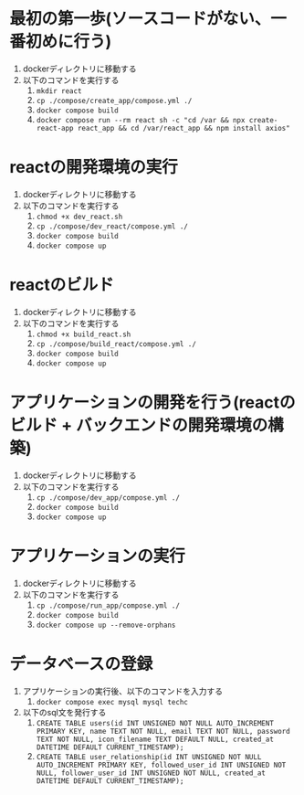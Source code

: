 # 最初の第一歩(ソースコードがない、一番初めに行う)
1. dockerディレクトリに移動する
1. 以下のコマンドを実行する
    1. `mkdir react`
    1. `cp ./compose/create_app/compose.yml ./`
    1. `docker compose build`
    1. `docker compose run --rm react sh -c "cd /var && npx create-react-app react_app && cd /var/react_app && npm install axios"`

# reactの開発環境の実行
1. dockerディレクトリに移動する
1. 以下のコマンドを実行する
    1. `chmod +x dev_react.sh`
    1. `cp ./compose/dev_react/compose.yml ./`
    1. `docker compose build`
    1. `docker compose up`

# reactのビルド
1. dockerディレクトリに移動する
1. 以下のコマンドを実行する
    1. `chmod +x build_react.sh`
    1. `cp ./compose/build_react/compose.yml ./`
    1. `docker compose build`
    1. `docker compose up`

# アプリケーションの開発を行う(reactのビルド + バックエンドの開発環境の構築)
1. dockerディレクトリに移動する
1. 以下のコマンドを実行する
    1. `cp ./compose/dev_app/compose.yml ./`
    1. `docker compose build`
    1. `docker compose up`

# アプリケーションの実行
1. dockerディレクトリに移動する
1. 以下のコマンドを実行する
    1. `cp ./compose/run_app/compose.yml ./`
    1. `docker compose build`
    1. `docker compose up --remove-orphans`

# データベースの登録
1. アプリケーションの実行後、以下のコマンドを入力する
    1. `docker compose exec mysql mysql techc`
1. 以下のsql文を発行する
    1. `CREATE TABLE users(id INT UNSIGNED NOT NULL AUTO_INCREMENT PRIMARY KEY, name TEXT NOT NULL, email TEXT NOT NULL, password TEXT NOT NULL, icon_filename TEXT DEFAULT NULL, created_at DATETIME DEFAULT CURRENT_TIMESTAMP);`
    1. `CREATE TABLE user_relationship(id INT UNSIGNED NOT NULL AUTO_INCREMENT PRIMARY KEY, followed_user_id INT UNSIGNED NOT NULL, follower_user_id INT UNSIGNED NOT NULL, created_at DATETIME DEFAULT CURRENT_TIMESTAMP);`